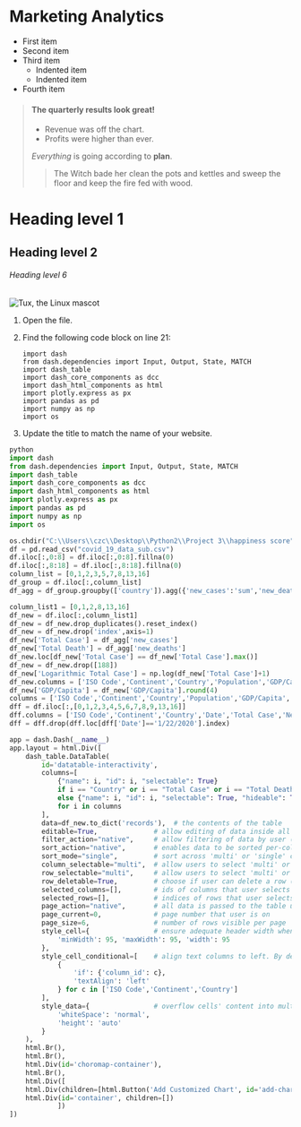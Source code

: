 # Marketing Analytics

- First item
- Second item
- Third item
    - Indented item
    - Indented item
- Fourth item

> #### The quarterly results look great!
>
> - Revenue was off the chart.
> - Profits were higher than ever.
>
>  *Everything* is going according to **plan**.
>> The Witch bade her clean the pots and kettles and sweep the floor and keep the fire fed with wood.

# Heading level 1
## Heading level 2
###### Heading level 6
![Tux, the Linux mascot](/assets/images/tux.png)
1.  Open the file.
2.  Find the following code block on line 21:

        import dash 
        from dash.dependencies import Input, Output, State, MATCH
        import dash_table
        import dash_core_components as dcc
        import dash_html_components as html
        import plotly.express as px
        import pandas as pd
        import numpy as np
        import os

3.  Update the title to match the name of your website.


```python
python
import dash 
from dash.dependencies import Input, Output, State, MATCH
import dash_table
import dash_core_components as dcc
import dash_html_components as html
import plotly.express as px
import pandas as pd
import numpy as np
import os

os.chdir("C:\\Users\\czc\\Desktop\\Python2\\Project 3\\happiness score")
df = pd.read_csv("covid_19_data_sub.csv")
df.iloc[:,0:8] = df.iloc[:,0:8].fillna(0)
df.iloc[:,8:18] = df.iloc[:,8:18].fillna(0)
column_list = [0,1,2,3,5,7,8,13,16]
df_group = df.iloc[:,column_list]
df_agg = df_group.groupby(['country']).agg({'new_cases':'sum','new_deaths':'sum'}).reset_index()

column_list1 = [0,1,2,8,13,16]
df_new = df.iloc[:,column_list1]
df_new = df_new.drop_duplicates().reset_index()
df_new = df_new.drop('index',axis=1)
df_new['Total Case'] = df_agg['new_cases']
df_new['Total Death'] = df_agg['new_deaths']
df_new.loc[df_new['Total Case'] == df_new['Total Case'].max()]
df_new = df_new.drop([188])
df_new['Logarithmic Total Case'] = np.log(df_new['Total Case']+1)
df_new.columns = ['ISO Code','Continent','Country','Population','GDP/Capita','Life Expectancy','Total Case','Total Death','Logarithmic Total Case']
df_new['GDP/Capita'] = df_new['GDP/Capita'].round(4)
columns = ['ISO Code','Continent','Country','Population','GDP/Capita','Life Expectancy','Total Case','Total Death']
dff = df.iloc[:,[0,1,2,3,4,5,6,7,8,9,13,16]]
dff.columns = ['ISO Code','Continent','Country','Date','Total Case','New Case','Total Death','New Death','Population','Population Density','GDP/Capita','Life Expectancy']
dff = dff.drop(dff.loc[dff['Date']=='1/22/2020'].index)

app = dash.Dash(__name__) 
app.layout = html.Div([
    dash_table.DataTable(
        id='datatable-interactivity',
        columns=[
            {"name": i, "id": i, "selectable": True}
            if i == "Country" or i == "Total Case" or i == "Total Death"
            else {"name": i, "id": i, "selectable": True, "hideable": True}
            for i in columns
        ],
        data=df_new.to_dict('records'),  # the contents of the table
        editable=True,              # allow editing of data inside all cells
        filter_action="native",     # allow filtering of data by user ('native') or not ('none')
        sort_action="native",       # enables data to be sorted per-column by user or not ('none')
        sort_mode="single",         # sort across 'multi' or 'single' columns
        column_selectable="multi",  # allow users to select 'multi' or 'single' columns
        row_selectable="multi",     # allow users to select 'multi' or 'single' rows
        row_deletable=True,         # choose if user can delete a row (True) or not (False)
        selected_columns=[],        # ids of columns that user selects
        selected_rows=[],           # indices of rows that user selects
        page_action="native",       # all data is passed to the table up-front or not ('none')
        page_current=0,             # page number that user is on
        page_size=6,                # number of rows visible per page
        style_cell={                # ensure adequate header width when text is shorter than cell's text
            'minWidth': 95, 'maxWidth': 95, 'width': 95
        },
        style_cell_conditional=[    # align text columns to left. By default they are aligned to right
            {
                'if': {'column_id': c},
                'textAlign': 'left'
            } for c in ['ISO Code','Continent','Country']
        ],
        style_data={                # overflow cells' content into multiple lines
            'whiteSpace': 'normal',
            'height': 'auto'
        }
    ),
    html.Br(),
    html.Br(),
    html.Div(id='choromap-container'),
    html.Br(),
    html.Div([
    html.Div(children=[html.Button('Add Customized Chart', id='add-chart', n_clicks=0)]),
    html.Div(id='container', children=[])
            ])
])
```
